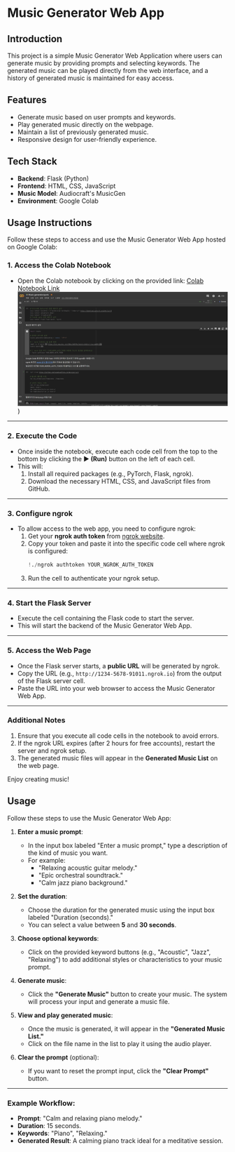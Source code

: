 # Music Generator Web App

## Introduction
This project is a simple Music Generator Web Application where users can generate music by providing prompts and selecting keywords. 
The generated music can be played directly from the web interface, and a history of generated music is maintained for easy access.

## Features
- Generate music based on user prompts and keywords.
- Play generated music directly on the webpage.
- Maintain a list of previously generated music.
- Responsive design for user-friendly experience.

## Tech Stack
- **Backend**: Flask (Python)
- **Frontend**: HTML, CSS, JavaScript
- **Music Model**: Audiocraft's MusicGen
- **Environment**: Google Colab

## Usage Instructions

Follow these steps to access and use the Music Generator Web App hosted on Google Colab:

### 1. Access the Colab Notebook
- Open the Colab notebook by clicking on the provided link:
  [Colab Notebook Link](https://colab.research.google.com/drive/11Yi82YDL2XoeRhGQV2dR9hdVcUmUCZjn?usp=sharing)
![](images/colab.png))

---

### 2. Execute the Code
- Once inside the notebook, execute each code cell from the top to the bottom by clicking the **▶ (Run)** button on the left of each cell.
- This will:
  1. Install all required packages (e.g., PyTorch, Flask, ngrok).
  2. Download the necessary HTML, CSS, and JavaScript files from GitHub.

---

### 3. Configure ngrok
- To allow access to the web app, you need to configure ngrok:
  1. Get your **ngrok auth token** from [ngrok website](https://dashboard.ngrok.com/get-started/your-authtoken).
  2. Copy your token and paste it into the specific code cell where ngrok is configured:
     ```python
     !./ngrok authtoken YOUR_NGROK_AUTH_TOKEN
     ```
  3. Run the cell to authenticate your ngrok setup.

---

### 4. Start the Flask Server
- Execute the cell containing the Flask code to start the server.
- This will start the backend of the Music Generator Web App.

---

### 5. Access the Web Page
- Once the Flask server starts, a **public URL** will be generated by ngrok.
- Copy the URL (e.g., `http://1234-5678-91011.ngrok.io`) from the output of the Flask server cell.
- Paste the URL into your web browser to access the Music Generator Web App.

---

### **Additional Notes**
1. Ensure that you execute all code cells in the notebook to avoid errors.
2. If the ngrok URL expires (after 2 hours for free accounts), restart the server and ngrok setup.
3. The generated music files will appear in the **Generated Music List** on the web page.

Enjoy creating music!


## Usage

Follow these steps to use the Music Generator Web App:

1. **Enter a music prompt**:
   - In the input box labeled "Enter a music prompt," type a description of the kind of music you want.
   - For example:
     - "Relaxing acoustic guitar melody."
     - "Epic orchestral soundtrack."
     - "Calm jazz piano background."

2. **Set the duration**:
   - Choose the duration for the generated music using the input box labeled "Duration (seconds)."
   - You can select a value between **5** and **30 seconds**.

3. **Choose optional keywords**:
   - Click on the provided keyword buttons (e.g., "Acoustic", "Jazz", "Relaxing") to add additional styles or characteristics to your music prompt.

4. **Generate music**:
   - Click the **"Generate Music"** button to create your music. The system will process your input and generate a music file.

5. **View and play generated music**:
   - Once the music is generated, it will appear in the **"Generated Music List."**
   - Click on the file name in the list to play it using the audio player.

6. **Clear the prompt** (optional):
   - If you want to reset the prompt input, click the **"Clear Prompt"** button.

---

### Example Workflow:
- **Prompt**: "Calm and relaxing piano melody."
- **Duration**: 15 seconds.
- **Keywords**: "Piano", "Relaxing."
- **Generated Result**: A calming piano track ideal for a meditative session.



